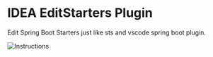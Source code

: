 # IDEA EditStarters Plugin

Edit Spring Boot Starters just like sts and vscode spring boot plugin.

![Instructions](https://user-images.githubusercontent.com/12962462/51070791-06f83480-1682-11e9-80b7-473b6db0c7f4.gif)